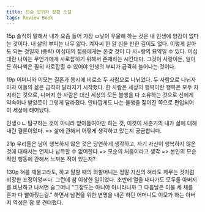 ```yaml
---
title: 모순 양귀자 장편 소설
tags: Review Book
---
```

15p 솔직히 말해서 내가 요즘 들어 가장 ㅁ낳이 우울해 하는 것은 내 인생에 양감이 없다는 것이다. 내 삶의 부피는 너무 얇다. 겨자씨 한 알 심을 만한 깊이도 없다. 이렇게 살아도 되는 것일까 (중략) 이십대의 젊음에게는 온갖 것이 다 사=랑의 묘약일 수 있다. 이십대란 나이는 무언가에게 사로잡히기 위해서 존재하는 시간대다. 그것이 사랑이든, 일이든 하나씩은 필히 사로잡힐 수 있어야 인생의 부피가 급격히 늘어나는 것이다.

19p 어머니와 이모는 결혼과 동시에 비로소 두 사람으로 나뉘었다. 두 사람으로 나뉘자마자 이들의 삶은 급격히 달라지기 시작했다. 한 사람은 세상의 행복이란 행복은 모두 차지하는 것으로, 나머지 한 사람은 대신 세상의 모든 불행을 다 소유하는 것으로 신에게 약속이나 받았듯이 그렇게 달라졌다. 안타깝게도 나는 불행을 짊어진 쪽으로 편입되어 이 세상에 태어났다. 

인생ㅇㄴ 탐구하는 것이 아니라 받아들여야만 하는 것, 이것이 사춘기의 내가 삶에 대해 내린 결론이었다. 
=> 삶에 관해서 어떻게 생각하고 있는지 궁금합니다.

21p 우리들은 남이 행복하지 않은 것은 당연하게 생각하고, 자기 자신이 행복하지 않은 것에 대해서는 언제나 납득할 수 없어한다.=> 모순의 처음이라고 생각 => 본인의 모순적인 행동에 관해서 느껴본 적이 있는지?

130p 혀를 깨물고라도, 하고 말할 때의 외할머니는 정말 자신의 혀라도 깨무는 것처럼 비장한 표정이엉ㅆ다. 그런데 참 이상한 일이었다. 초반에 열을 내다가도 모두들 아버지를 비난하고 나서면 슬그머니 "그정도는 아니야 아니라니까 그 다음날은 이불 세 채를 혼자 다 빨아줬는걸." 하면서 남편을 위한 변명을 내곤 하던 어머니도 이모가 하는 아버지 역성은 참 못 견뎌했다.
